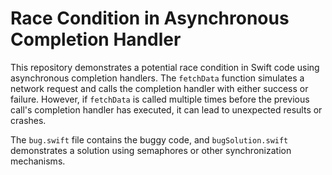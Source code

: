 # Race Condition in Asynchronous Completion Handler

This repository demonstrates a potential race condition in Swift code using asynchronous completion handlers. The `fetchData` function simulates a network request and calls the completion handler with either success or failure.  However, if `fetchData` is called multiple times before the previous call's completion handler has executed, it can lead to unexpected results or crashes.

The `bug.swift` file contains the buggy code, and `bugSolution.swift` demonstrates a solution using semaphores or other synchronization mechanisms.